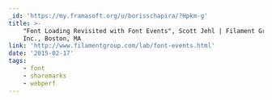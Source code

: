 ```yaml
---
_id: 'https://my.framasoft.org/u/borisschapira/?Hpkm-g'
title: >-
    "Font Loading Revisited with Font Events", Scott Jehl | Filament Group,
    Inc., Boston, MA
link: 'http://www.filamentgroup.com/lab/font-events.html'
date: '2015-02-17'
tags:
    - font
    - sharemarks
    - webperf
---
```


<div class="markdown"><p></p></div>
